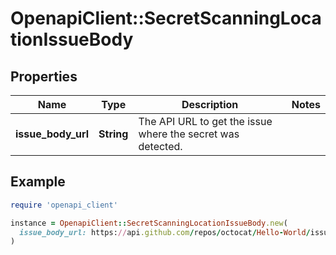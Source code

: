# OpenapiClient::SecretScanningLocationIssueBody

## Properties

| Name | Type | Description | Notes |
| ---- | ---- | ----------- | ----- |
| **issue_body_url** | **String** | The API URL to get the issue where the secret was detected. |  |

## Example

```ruby
require 'openapi_client'

instance = OpenapiClient::SecretScanningLocationIssueBody.new(
  issue_body_url: https://api.github.com/repos/octocat/Hello-World/issues/1347
)
```

